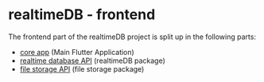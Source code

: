# realtimeDB - frontend 

The frontend part of the realtimeDB project is split up in the following parts:
- [core app](./core_app/README.md) (Main Flutter Application)
- [realtime database API](./realtime_api/README.md) (realtimeDB package)
- [file storage API](./filestorage_api/README.md) (file storage package)
